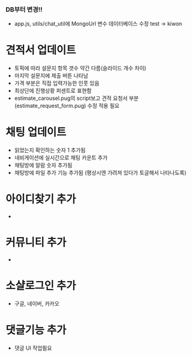 ### DB부터 변경!! ###
  - app.js, utils/chat_util에 MongoUrl 변수 데이터베이스 수정 test -> kiwon

# 견적서 업데이트
  - 토픽에 따라 설문지 항목 갯수 약간 다름(슬라이드 개수 차이)
  - 마지막 설문지에 제출 버튼 나타남
  - 가격 부분은 직접 입력가능한 인풋 있음
  - 최상단에 진행상황 퍼센트로 표현함
  - estimate_carousel.pug의 script보고 견적 요청서 부분(estimate_request_form.pug) 수정 적용 필요

# 채팅 업데이트
  - 읽었는지 확인하는 숫자 1 추가됨
  - 네비게이션에 실시간으로 채팅 카운트 추가
  - 채팅방에 알람 숫자 추가됨
  - 채팅방에 파일 추가 기능 추가됨 (평상시엔 가려져 있다가 토글해서 나타나도록)
  
# 아이디찾기 추가
  - 

# 커뮤니티 추가
  - 

# 소샬로그인 추가
  - 구글, 네이버, 카카오

# 댓글기능 추가
  - 댓글 UI 작업필요


